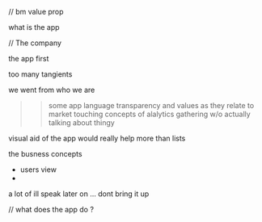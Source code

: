 // bm value prop 

what is the app

// The company

the app first

too many tangients

we went from who we are
>> some app language
>> transparency and values as they relate to market
>> touching concepts of alalytics gathering w/o actually talking about thingy

visual aid of the app would really help more than lists

the busness concepts
- users view
- 

a lot of ill speak later on ...
dont bring it up



// what does the app do ?

